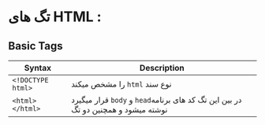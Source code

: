 # تگ های HTML :

## Basic Tags

| Syntax             | Description |
| -----------        | ----------- |
| `<!DOCTYPE html>`  |را مشخص میکند `html` نوع سند|
| `<html></html>`    | قرار میگیرد `body` و `head`در بین این تگ کد های برنامه نوشته میشود و همچنین دو تگ      |



